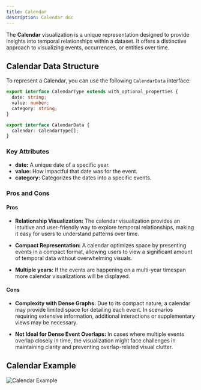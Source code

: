```yaml
---
title: Calendar
description: Calendar doc
---
```


The **Calendar** visualization is a unique representation designed to provide insights into temporal relationships within a dataset. It offers a distinctive approach to visualizing events, occurrences, or entities over time.

## Calendar Data Structure

To represent a Calendar, you can use the following `CalendarData` interface:

```typescript
export interface CalendarType extends with_optional_properties {
  date: string;
  value: number;
  category: string;
}

export interface CalendarData {
  calendar: CalendarType[];
}
```
### Key Attributes

- **date:** A unique date of a specific year.
- **value:** How impactful that date was for the event.
- **category:** Categorizes the dates into a specific events.


### Pros and Cons

#### Pros
- **Relationship Visualization:** The calendar visualization provides an intuitive and user-friendly way to explore temporal relationships, making it easy for users to understand patterns over time.

- **Compact Representation:** A calendar optimizes space by presenting events in a compact format, allowing users to view a significant amount of temporal data without overwhelming visuals.

- **Multiple years:** If the events are happening on a multi-year timespan more calendar visualizations will be displayed.

#### Cons
- **Complexity with Dense Graphs:** Due to its compact nature, a calendar may provide limited space for detailing each event. In scenarios requiring extensive information, additional interactions or supplementary views may be necessary.

- **Not Ideal for Dense Event Overlaps:** In cases where multiple events overlap closely in time, the visualization might face challenges in maintaining clarity and preventing overlap-related visual clutter.

## Calendar Example

![Calendar Example](/IllustryDocs/calendar.gif)